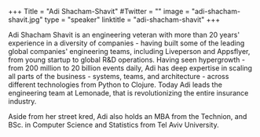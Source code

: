 +++
Title = "Adi Shacham-Shavit"
#Twitter = ""
image = "adi-shacham-shavit.jpg"
type = "speaker"
linktitle = "adi-shacham-shavit"
+++

Adi Shacham Shavit is an engineering veteran with more than 20 years' experience in a diversity of companies - having built some of the leading global companies' engineering teams, including Liveperson and Appsflyer, from young startup to global R&D operations. Having seen hypergrowth - from 200 million to 20 billion events daily, Adi has deep expertise in scaling all parts of the business - systems, teams, and architecture - across different technologies from Python to Clojure. Today Adi leads the engineering team at Lemonade, that is revolutionizing the entire insurance industry.

Aside from her street kred, Adi also holds an MBA from the Technion, and BSc. in Computer Science and Statistics from Tel Aviv University. 




